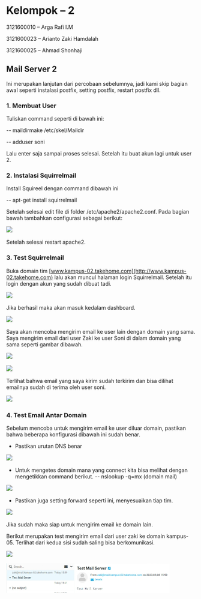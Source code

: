 ﻿
# Kelompok – 2
3121600010 – Arga Rafi I.M

3121600023 – Arianto Zaki Hamdalah

3121600025 – Ahmad Shonhaji


## Mail Server 2
Ini merupakan lanjutan dari percobaan sebelumnya, jadi kami skip bagian awal seperti instalasi postfix, setting postfix, restart postfix dll.

### 1. **Membuat User**
Tuliskan command seperti di bawah ini:

-- maildirmake /etc/skel/Maildir

-- adduser soni

Lalu enter saja sampai proses selesai. Setelah itu buat akun lagi untuk user 2.

### 2. **Instalasi Squirrelmail**
Install Squireel dengan command dibawah ini

-- apt-get install squirrelmail

Setelah selesai edit file di folder /etc/apache2/apache2.conf.
Pada bagian bawah tambahkan configurasi sebagai berikut:

![](Aspose.Words.cb366b25-5712-4ec9-ab0a-9cde1b67a369.001.png)

Setelah selesai restart apache2.

### 3. **Test Squirrelmail**
Buka domain tim [www.kampus-02.takehome.com](http://www.kampus-02.takehome.com) lalu akan muncul halaman login Squirrelmail. Setelah itu login dengan akun yang sudah dibuat tadi.

![](Aspose.Words.cb366b25-5712-4ec9-ab0a-9cde1b67a369.002.png)

Jika berhasil maka akan masuk kedalam dashboard.

![](Aspose.Words.cb366b25-5712-4ec9-ab0a-9cde1b67a369.003.png)

Saya akan mencoba mengirim email ke user lain dengan domain yang sama. Saya mengirim email dari user Zaki ke user Soni di dalam domain yang sama seperti gambar dibawah.

![](Aspose.Words.cb366b25-5712-4ec9-ab0a-9cde1b67a369.004.png)

![](Aspose.Words.cb366b25-5712-4ec9-ab0a-9cde1b67a369.005.png)

Terlihat bahwa email yang saya kirim sudah terkirim dan bisa dilihat emailnya sudah di terima oleh user soni.

![](Aspose.Words.cb366b25-5712-4ec9-ab0a-9cde1b67a369.006.png)

### 4. **Test Email Antar Domain**

Sebelum mencoba untuk mengirim email ke user diluar domain, pastikan bahwa beberapa konfigurasi dibawah ini sudah benar.

- Pastikan urutan DNS benar

![](Aspose.Words.cb366b25-5712-4ec9-ab0a-9cde1b67a369.007.png)

- Untuk mengetes domain mana yang connect kita bisa melihat dengan mengetikkan command berikut.
-- nslookup -q=mx (domain mail)

![](Aspose.Words.cb366b25-5712-4ec9-ab0a-9cde1b67a369.008.png)

- Pastikan juga setting forward seperti ini, menyesuaikan tiap tim.

![](Aspose.Words.cb366b25-5712-4ec9-ab0a-9cde1b67a369.009.png)

Jika sudah maka siap untuk mengirim email ke domain lain.

Berikut merupakan test mengirim email dari user zaki ke domain kampus-05. Terlihat dari kedua sisi sudah saling bisa berkomunikasi.

![](Aspose.Words.cb366b25-5712-4ec9-ab0a-9cde1b67a369.010.png)

![](Aspose.Words.cb366b25-5712-4ec9-ab0a-9cde1b67a369.011.jpeg)


